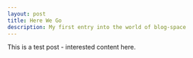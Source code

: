 ```yaml
---
layout: post
title: Here We Go
description: My first entry into the world of blog-space
---
```


This is a test post - interested content here.

